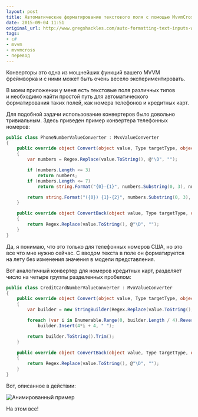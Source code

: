 ```yaml
---
layout: post
title: Автоматические форматирование текстового поля с помощью MvvmCross и конвертеров
date: 2015-09-04 11:51
original_url: http://www.gregshackles.com/auto-formatting-text-inputs-with-mvvmcross-and-value-converters/
tags:
- c#
- mvvm
- mvvmcross
- перевод
---
```


Конверторы это одна из мощнейших функций вашего MVVM фреймворка и с ними может быть очень весело экспериментировать.

В моем приложении у меня есть текстовые поля различных типов и необходимо найти простой путь для автоматического форматирования таких полей, как номера телефонов и кредитных карт.

Для подобной задачи использование конвертеров было довольно тривиальным. Здесь приведен пример конвертера телефонных номеров:

``` csharp
public class PhoneNumberValueConverter : MvxValueConverter
{
	public override object Convert(object value, Type targetType, object parameter, CultureInfo culture)
	{
		var numbers = Regex.Replace(value.ToString(), @"\D", "");

		if (numbers.Length <= 3)
			return numbers;
		if (numbers.Length <= 7)
			return string.Format("{0}-{1}", numbers.Substring(0, 3), numbers.Substring(3));

		return string.Format("({0}) {1}-{2}", numbers.Substring(0, 3), numbers.Substring(3, 3), numbers.Substring(6));
	}

	public override object ConvertBack(object value, Type targetType, object parameter, CultureInfo culture)
	{
		return Regex.Replace(value.ToString(), @"\D", "");
	}
}
```

Да, я понимаю, что это только для телефонных номеров США, но это все что мне нужно сейчас. С вводом текста в поле он форматируется на лету без изменения значения в модели представления.

Вот аналогичный конвертер для номеров кредитных карт, разделяет число на четыре группы разделенных пробелом:

``` csharp
public class CreditCardNumberValueConverter : MvxValueConverter
{
	public override object Convert(object value, Type targetType, object parameter, CultureInfo culture)
	{
		var builder = new StringBuilder(Regex.Replace(value.ToString(), @"\D", ""));

		foreach (var i in Enumerable.Range(0, builder.Length / 4).Reverse())
			builder.Insert(4*i + 4, " ");

		return builder.ToString().Trim();
	}

	public override object ConvertBack(object value, Type targetType, object parameter, CultureInfo culture)
	{
		return Regex.Replace(value.ToString(), @"\D", "");
	}
}
```

Вот, описанное в действии:

![Анимированный пример](http://www.gregshackles.com/content/images/2014/12/vc-3.gif)

На этом все!

